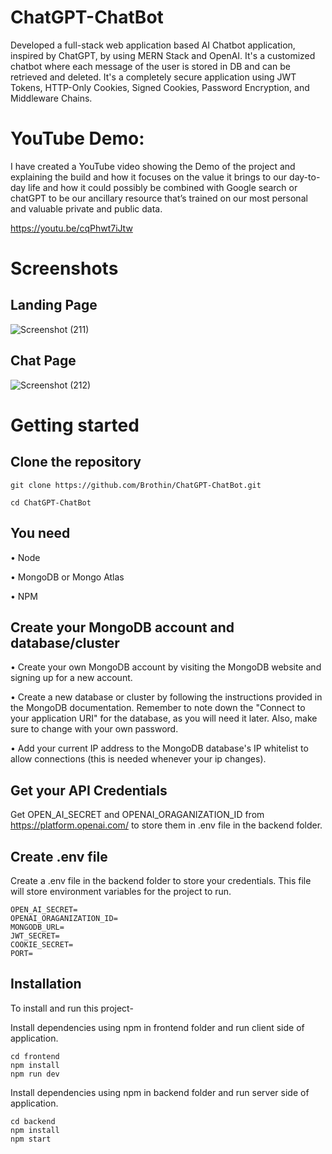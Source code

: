 # ChatGPT-ChatBot
Developed a full-stack web application based AI Chatbot application, inspired by ChatGPT, by using MERN Stack and OpenAI. It's a customized chatbot where each message of the user is stored in DB and can be retrieved and deleted. It's a completely secure application using JWT Tokens, HTTP-Only Cookies, Signed Cookies, Password Encryption, and Middleware Chains.

# YouTube Demo:
I have created a YouTube video showing the Demo of the project and explaining the build and how it focuses on the value it brings to our day-to-day life and how it could possibly be combined with Google search or chatGPT to be our ancillary resource that’s trained on our most personal and valuable private and public data. 

https://youtu.be/cqPhwt7iJtw

# Screenshots
## Landing Page
![Screenshot (211)](https://github.com/Brothin/ChatGPT-ChatBot/assets/78947331/b94afd02-3f55-4c92-bb02-5179f7421170)
## Chat Page
![Screenshot (212)](https://github.com/Brothin/ChatGPT-ChatBot/assets/78947331/60e7898e-9de9-4fe4-ae2c-2b898478d481)

# Getting started

## Clone the repository
```
git clone https://github.com/Brothin/ChatGPT-ChatBot.git
```
```
cd ChatGPT-ChatBot
```

## You need
• Node

• MongoDB or Mongo Atlas

• NPM

## Create your MongoDB account and database/cluster
• Create your own MongoDB account by visiting the MongoDB website and signing up for a new account.

• Create a new database or cluster by following the instructions provided in the MongoDB documentation. Remember to note down the "Connect to your application URI" for the database, as you will need it later. Also, make sure to change with your own password.

• Add your current IP address to the MongoDB database's IP whitelist to allow connections (this is needed whenever your ip changes).

## Get your API Credentials
Get OPEN_AI_SECRET and OPENAI_ORAGANIZATION_ID from https://platform.openai.com/ to store them in .env file in the backend folder.

## Create .env file
Create a .env file in the backend folder to store your credentials. This file will store environment variables for the project to run.
```
OPEN_AI_SECRET=
OPENAI_ORAGANIZATION_ID=
MONGODB_URL=
JWT_SECRET=
COOKIE_SECRET=
PORT=
```

## Installation
To install and run this project-

Install dependencies using npm in frontend folder and run client side of application.
```
cd frontend
npm install
npm run dev
```
Install dependencies using npm in backend folder and run server side of application.
```
cd backend
npm install
npm start
```
